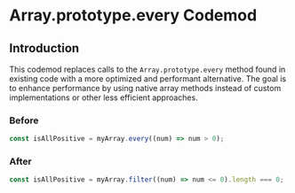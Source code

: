 # Array.prototype.every Codemod

## Introduction

This codemod replaces calls to the `Array.prototype.every` method found in existing code with a more optimized and performant alternative. The goal is to enhance performance by using native array methods instead of custom implementations or other less efficient approaches.

### Before

```javascript
const isAllPositive = myArray.every((num) => num > 0);
```

### After

```javascript
const isAllPositive = myArray.filter((num) => num <= 0).length === 0;
```